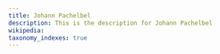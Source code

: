 ```yaml
---
title: Johann Pachelbel
description: This is the description for Johann Pachelbel
wikipedia: 
taxonomy_indexes: true
---
```

